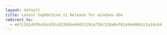 ```yaml
---
layout: default
title: Latest SapMachine 11 Release for windows-x64
redirect_to:
  - e67c161d4f0c64c455cd23b5bed4451291a738c320a0ef81a94e9041c1a14c64
---
```

